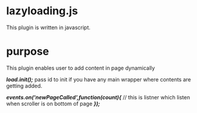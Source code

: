 # lazyloading.js

This plugin is written in javascript.

# purpose
This plugin enables user to add content in page dynamically

<i><b>load.init();</b></i>
pass id to init if you have any main wrapper where contents are getting added.

<i><b>events.on('newPageCalled',function(count){</i></b>
// this is listner which listen when scroller is on bottom of page
<i><b>});</i></b>
